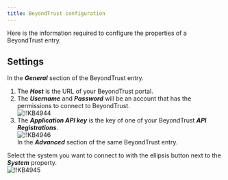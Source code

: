 ```yaml
---
title: BeyondTrust configuration
---
```

Here is the information required to configure the properties of a BeyondTrust entry.

## Settings

In the ***General*** section of the BeyondTrust entry.

1. The ***Host*** is the URL of your BeyondTrust portal.
1. The ***Username*** and ***Password*** will be an account that has the permissions to connect to BeyondTrust.  
![!!KB4944](https://webdevolutions.azureedge.net/docs/en/kb/KB4944.png)
1. The ***Application API key*** is the key of one of your BeyondTrust ***API Registrations***.  
![!!KB4946](https://webdevolutions.azureedge.net/docs/en/kb/KB4946.png)  
In the ***Advanced*** section of the same BeyondTrust entry.  

Select the system you want to connect to with the ellipsis button next to the ***System*** property.  
![!!KB4945](https://webdevolutions.azureedge.net/docs/en/kb/KB4945.png)
